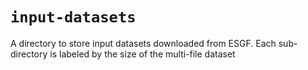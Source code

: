 # `input-datasets`

A directory to store input datasets downloaded from ESGF. Each sub-directory is labeled
by the size of the multi-file dataset
